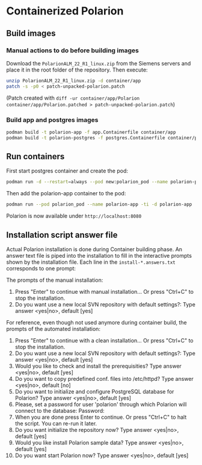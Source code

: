 # Containerized Polarion

## Build images

### Manual actions to do before building images

Download the `PolarionALM_22_R1_linux.zip` from the Siemens servers and place it in the root folder of the repository.
Then execute:

```bash
unzip PolarionALM_22_R1_linux.zip -d container/app
patch -s -p0 < patch-unpacked-polarion.patch
```
(Patch created with `diff -ur container/app/Polarion container/app/Polarion.patched > patch-unpacked-polarion.patch`)

### Build app and postgres images
```bash
podman build -t polarion-app -f app.Containerfile container/app
podman build -t polarion-postgres -f postgres.Containerfile container/postgres
```

## Run containers

First start postgres container and create the pod:

```bash
podman run -d --restart=always --pod new:polarion_pod --name polarion-postgres -p 8080:80-e POSTGRES_PASSWORD=mysecretpassword polarion-postgres
```

Then add the polarion-app container to the pod:

```bash
podman run --pod polarion_pod --name polarion-app -ti -d polarion-app
```

Polarion is now available under `http://localhost:8080`

## Installation script answer file

Actual Polarion installation is done during Container building phase.
An answer text file is piped into the installation to fill in the interactive
prompts shown by the installation file. Each line in the `install-*.answers.txt` corresponds to one prompt:

The prompts of the manual installation:

1. Press "Enter" to continue with manual installation...
   Or press "Ctrl+C" to stop the installation.
2. Do you want use a new local SVN repository with default settings?:
   Type answer <yes|no>, default [yes] 

For reference, even though not used anymore during container build, the prompts of the automated installation:

1.  Press "Enter" to continue with a clean installation... 
    Or press "Ctrl+C" to stop the installation.
2.  Do you want use a new local SVN repository with default settings?:
    Type answer <yes|no>, default [yes] 
3.  Would you like to check and install the prerequisities?
    Type answer <yes|no>, default [yes] 
4.  Do you want to copy predefined conf. files into /etc/httpd?
    Type answer <yes|no>, default [no] 
5.  Do you want to initialize and configure PostgreSQL database for Polarion?
    Type answer <yes|no>, default [yes] 
6.  Please, set a password for user 'polarion' through which Polarion will connect to the database:
    Password:
7.  When you are done press Enter to continue. 
    Or press "Ctrl+C" to halt the script. You can re-run it later.
8.  Do you want initialize the repository now?
    Type answer <yes|no>, default [yes] 
9.  Would you like install Polarion sample data?
    Type answer <yes|no>, default [yes]
10. Do you want start Polarion now?
    Type answer <yes|no>, default [yes] 